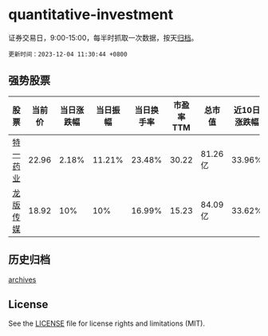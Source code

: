 # quantitative-investment

证券交易日，9:00-15:00，每半时抓取一次数据，按天[归档](archives)。

`更新时间：2023-12-04 11:30:44 +0800`

## 强势股票

|股票|当前价|当日涨跌幅|当日振幅|当日换手率|市盈率TTM|总市值|近10日涨跌幅|
|----|----|----|----|----|----|----|----|
|[特一药业](https://xueqiu.com/S/SZ002728)|22.96|2.18%|11.21%|23.48%|30.22|81.26亿|33.96%|
|[龙版传媒](https://xueqiu.com/S/SH605577)|18.92|10%|10%|16.99%|15.23|84.09亿|33.62%|

## 历史归档

[archives](archives)

## License

See the [LICENSE](LICENSE) file for license rights and limitations (MIT).